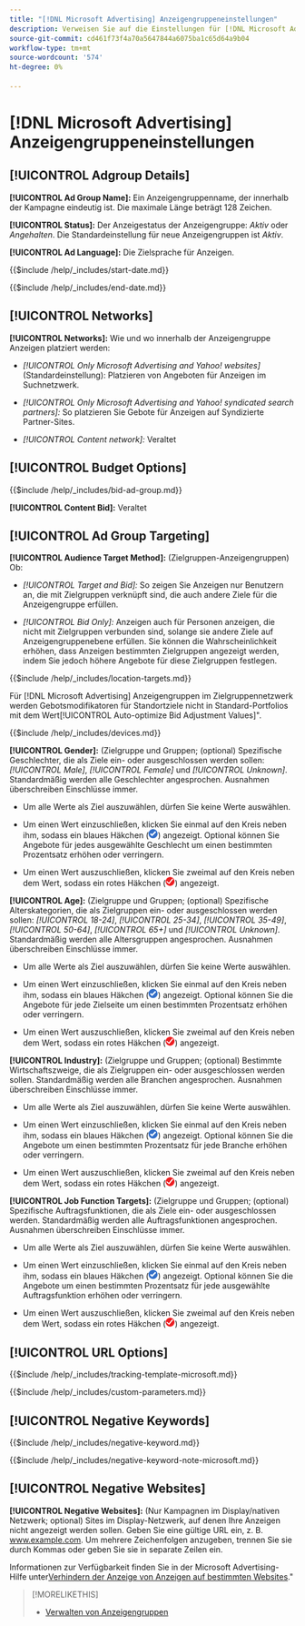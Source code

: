 ```yaml
---
title: "[!DNL Microsoft Advertising] Anzeigengruppeneinstellungen"
description: Verweisen Sie auf die Einstellungen für [!DNL Microsoft Advertising] Anzeigengruppen.
source-git-commit: cd461f73f4a70a5647844a6075ba1c65d64a9b04
workflow-type: tm+mt
source-wordcount: '574'
ht-degree: 0%

---
```


# [!DNL Microsoft Advertising] Anzeigengruppeneinstellungen

## [!UICONTROL Adgroup Details]

**[!UICONTROL Ad Group Name]:** Ein Anzeigengruppenname, der innerhalb der Kampagne eindeutig ist. Die maximale Länge beträgt 128 Zeichen.

**[!UICONTROL Status]:** Der Anzeigestatus der Anzeigengruppe: *Aktiv* oder *Angehalten*. Die Standardeinstellung für neue Anzeigengruppen ist *Aktiv*.

**[!UICONTROL Ad Language]:** Die Zielsprache für Anzeigen.<!-- Which campaign types? Not there for audience image-based ad groups. -->

<!-- **[!UICONTROL Start Date]:** -->

{{$include /help/_includes/start-date.md}}

<!-- **[!UICONTROL End Date]:** -->

{{$include /help/_includes/end-date.md}}

## [!UICONTROL Networks]

**[!UICONTROL Networks]:** Wie und wo innerhalb der Anzeigengruppe Anzeigen platziert werden:

* *[!UICONTROL Only Microsoft Advertising and Yahoo! websites]* (Standardeinstellung): Platzieren von Angeboten für Anzeigen im Suchnetzwerk.

* *[!UICONTROL Only Microsoft Advertising and Yahoo! syndicated search partners]:* So platzieren Sie Gebote für Anzeigen auf Syndizierte Partner-Sites.

* *[!UICONTROL Content network]:* Veraltet

## [!UICONTROL Budget Options]

<!-- **[!UICONTROL Bid]:** -->

{{$include /help/_includes/bid-ad-group.md}}

**[!UICONTROL Content Bid]:** Veraltet

## [!UICONTROL Ad Group Targeting]

**[!UICONTROL Audience Target Method]:** (Zielgruppen-Anzeigengruppen) Ob:

* *[!UICONTROL Target and Bid]:* So zeigen Sie Anzeigen nur Benutzern an, die mit Zielgruppen verknüpft sind, die auch andere Ziele für die Anzeigengruppe erfüllen.

* *[!UICONTROL Bid Only]:* Anzeigen auch für Personen anzeigen, die nicht mit Zielgruppen verbunden sind, solange sie andere Ziele auf Anzeigengruppenebene erfüllen. Sie können die Wahrscheinlichkeit erhöhen, dass Anzeigen bestimmten Zielgruppen angezeigt werden, indem Sie jedoch höhere Angebote für diese Zielgruppen festlegen.

<!-- **[!UICONTROL Location Target]:** -->

{{$include /help/_includes/location-targets.md}}

Für [!DNL Microsoft Advertising] Anzeigengruppen im Zielgruppennetzwerk werden Gebotsmodifikatoren für Standortziele nicht in Standard-Portfolios mit dem Wert[!UICONTROL Auto-optimize Bid Adjustment Values]&quot;.

<!-- **[!UICONTROL Devices]:** -->

{{$include /help/_includes/devices.md}}

**[!UICONTROL Gender]:** (Zielgruppe und Gruppen; (optional) Spezifische Geschlechter, die als Ziele ein- oder ausgeschlossen werden sollen: *[!UICONTROL Male]*, *[!UICONTROL Female]* und *[!UICONTROL Unknown]*. Standardmäßig werden alle Geschlechter angesprochen. Ausnahmen überschreiben Einschlüsse immer.

* Um alle Werte als Ziel auszuwählen, dürfen Sie keine Werte auswählen.

* Um einen Wert einzuschließen, klicken Sie einmal auf den Kreis neben ihm, sodass ein blaues Häkchen (![Einschließen](/help/search-social-commerce/assets/include.png "Einschließen")) angezeigt. Optional können Sie Angebote für jedes ausgewählte Geschlecht um einen bestimmten Prozentsatz erhöhen oder verringern.

* Um einen Wert auszuschließen, klicken Sie zweimal auf den Kreis neben dem Wert, sodass ein rotes Häkchen (![Ausschließen](/help/search-social-commerce/assets/exclude.png "Ausschließen")) angezeigt.

**[!UICONTROL Age]:** (Zielgruppe und Gruppen; (optional) Spezifische Alterskategorien, die als Zielgruppen ein- oder ausgeschlossen werden sollen: *[!UICONTROL 18-24]*, *[!UICONTROL 25-34]*, *[!UICONTROL 35-49]*, *[!UICONTROL 50-64]*, *[!UICONTROL 65+]* und *[!UICONTROL Unknown]*. Standardmäßig werden alle Altersgruppen angesprochen. Ausnahmen überschreiben Einschlüsse immer.

* Um alle Werte als Ziel auszuwählen, dürfen Sie keine Werte auswählen.

* Um einen Wert einzuschließen, klicken Sie einmal auf den Kreis neben ihm, sodass ein blaues Häkchen (![Einschließen](/help/search-social-commerce/assets/include.png "Einschließen")) angezeigt. Optional können Sie die Angebote für jede Zielseite um einen bestimmten Prozentsatz erhöhen oder verringern.

* Um einen Wert auszuschließen, klicken Sie zweimal auf den Kreis neben dem Wert, sodass ein rotes Häkchen (![Ausschließen](/help/search-social-commerce/assets/exclude.png "Ausschließen")) angezeigt.

**[!UICONTROL Industry]:** (Zielgruppe und Gruppen; (optional) Bestimmte Wirtschaftszweige, die als Zielgruppen ein- oder ausgeschlossen werden sollen. Standardmäßig werden alle Branchen angesprochen. Ausnahmen überschreiben Einschlüsse immer.

* Um alle Werte als Ziel auszuwählen, dürfen Sie keine Werte auswählen.

* Um einen Wert einzuschließen, klicken Sie einmal auf den Kreis neben ihm, sodass ein blaues Häkchen (![Einschließen](/help/search-social-commerce/assets/include.png "Einschließen")) angezeigt. Optional können Sie die Angebote um einen bestimmten Prozentsatz für jede Branche erhöhen oder verringern.

* Um einen Wert auszuschließen, klicken Sie zweimal auf den Kreis neben dem Wert, sodass ein rotes Häkchen (![Ausschließen](/help/search-social-commerce/assets/exclude.png "Ausschließen")) angezeigt.

**[!UICONTROL Job Function Targets]:** (Zielgruppe und Gruppen; (optional) Spezifische Auftragsfunktionen, die als Ziele ein- oder ausgeschlossen werden. Standardmäßig werden alle Auftragsfunktionen angesprochen. Ausnahmen überschreiben Einschlüsse immer.

* Um alle Werte als Ziel auszuwählen, dürfen Sie keine Werte auswählen.

* Um einen Wert einzuschließen, klicken Sie einmal auf den Kreis neben ihm, sodass ein blaues Häkchen (![Einschließen](/help/search-social-commerce/assets/include.png "Einschließen")) angezeigt. Optional können Sie die Angebote um einen bestimmten Prozentsatz für jede ausgewählte Auftragsfunktion erhöhen oder verringern.

* Um einen Wert auszuschließen, klicken Sie zweimal auf den Kreis neben dem Wert, sodass ein rotes Häkchen (![Ausschließen](/help/search-social-commerce/assets/exclude.png "Ausschließen")) angezeigt.

## [!UICONTROL URL Options]

<!-- **[!UICONTROL Tracking Template]:** -->

{{$include /help/_includes/tracking-template-microsoft.md}}

<!-- **[!UICONTROL Custom Parameters]:** -->

{{$include /help/_includes/custom-parameters.md}}

## [!UICONTROL Negative Keywords]

<!-- **[!UICONTROL Negative Keywords]:** -->

{{$include /help/_includes/negative-keyword.md}}

<!-- Note for **[!UICONTROL Negative Keywords]:** -->

{{$include /help/_includes/negative-keyword-note-microsoft.md}}

## [!UICONTROL Negative Websites]

**[!UICONTROL Negative Websites]:** (Nur Kampagnen im Display/nativen Netzwerk; optional) Sites im Display-Netzwerk, auf denen Ihre Anzeigen nicht angezeigt werden sollen. Geben Sie eine gültige URL ein, z. B. www.example.com. Um mehrere Zeichenfolgen anzugeben, trennen Sie sie durch Kommas oder geben Sie sie in separate Zeilen ein.

Informationen zur Verfügbarkeit finden Sie in der Microsoft Advertising-Hilfe unter[Verhindern der Anzeige von Anzeigen auf bestimmten Websites](https://help.ads.microsoft.com/#apex/bae/en/14061/0).&quot;

>[!MORELIKETHIS]
>
>* [Verwalten von Anzeigengruppen](/help/search-social-commerce/campaign-management/campaigns/ad-group-manage.md)

